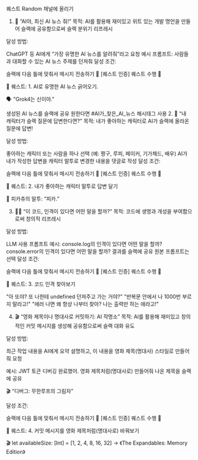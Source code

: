 퀘스트
Random 채널에 올리기

1. 🧠 “AI야, 최신 AI 뉴스 줘!”
목적: AI를 활용해 재미있고 위트 있는 개발 명언을 만들어 슬랙에 공유함으로써 슬랙 분위기 리프레시

달성 방법:

ChatGPT 등 AI에게 “가장 유명한 AI 뉴스를 알려줘”라고 요청
예시 프롬프트: 사람들과 대화할 수 있는  AI 뉴스 주제를 던져줘
달성 조건:

슬랙에 다음 틀에 맞춰서 메시지 전송하기
🎯 [퀘스트 인증] 퀘스트 수행 🎉

📌 퀘스트: 1. AI로 유명한 AI 뉴스 긁어오기.

🗣️ "Grok4는 신이야."

생성된 AI 뉴스를 슬랙에 공유
원한다면 #AI가_찾은_AI_뉴스 해시태그 사용
2. 🧸 “내 캐릭터가 슬랙 질문에 답변한다면?”
목적: 내가 좋아하는 캐릭터로 AI가 슬랙에 올라온 질문에 답변!

달성 방법:

좋아하는 캐릭터 또는 사람을 하나 선택 (예: 짱구, 루피, 페이커, 기가채드, 배우)
AI가 내가 작성한 답변을 캐릭터 말투로 변경한 내용을 댓글로 작성
달성 조건:

슬랙에 다음 틀에 맞춰서 메시지 전송하기
🎯 [퀘스트 인증] 퀘스트 수행 🎉

📌 퀘스트: 2. 내가 좋아하는 캐릭터 말투로 답변 달기

🧠 피카츄의 말투: “피카.”

3. 🧑‍🎨 “이 코드, 인격이 있다면 어떤 말을 할까?”
목적: 코드에 생명과 개성을 부여함으로써 창의적 리프레시

달성 방법:

LLM 사용
프롬프트 예시:
console.log의 인격이 있다면 어떤 말을 할까?
console.error의 인격이 있다면 어떤 말을 할까?
결과를 슬랙에 공유
원본 프롬프트는 선택
달성 조건:

슬랙에 다음 틀에 맞춰서 메시지 전송하기
🎯 [퀘스트 인증] 퀘스트 수행 🎉

📌 퀘스트: 3. 코드 인격 찾아보기

"아 또야? 또 나한테 undefined 던져주고 가는 거야?" "반복문 안에서 나 1000번 부르지 말라고!" "에러 나면 왜 항상 나부터 찾아? 나는 출력만 하는 애라고!"

4. 🎬 “영화 제목이나 명대사로 커밋하기: AI 작명소”
목적: AI를 활용해 재미있고 창의적인 커밋 메시지를 생성해 공유함으로써 슬랙 대화 유도

달성 방법:

최근 작업 내용을 AI에게 요약 설명하고, 이 내용을 영화 제목(명대사) 스타일로 만들어줘 요청

예시: JWT 토큰 디버깅 완료했어. 영화 제목처럼(명대사로) 만들어줘
나온 제목을 슬랙에 공유

🎬 “디버그: 무한루프의 그림자”

달성 조건:

슬랙에 다음 틀에 맞춰서 메시지 전송하기
🎯 [퀘스트 인증] 퀘스트 수행 🎉

📌 퀘스트: 4. 커밋 메시지를 영화 제목처럼(명대사로) 바꿔보기

🎬 let availableSize: [Int] = [1, 2, 4, 8, 16, 32] → 《The Expandables: Memory Edition》
